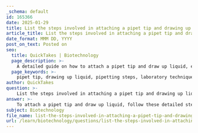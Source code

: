 ```yaml
---
_schema: default
id: 165366
date: 2025-01-29
title: List the steps involved in attaching a pipet tip and drawing up liquid.
article_title: List the steps involved in attaching a pipet tip and drawing up liquid.
date_format: MMM DD, YYYY
post_on_text: Posted on
seo:
  title: QuickTakes | Biotechnology
  page_description: >-
    A detailed guide on how to attach a pipet tip and draw up liquid, ensuring accurate liquid handling in laboratory settings.
  page_keywords: >-
    pipet tip, drawing up liquid, pipetting steps, laboratory techniques, liquid handling, pipet operation, avoiding contamination, pipet tip attachment, air bubbles
author: QuickTakes
question: >-
    List the steps involved in attaching a pipet tip and drawing up liquid.
answer: >-
    To attach a pipet tip and draw up liquid, follow these detailed steps:\n\n### Steps for Attaching a Pipet Tip\n1. **Select the Correct Pipet Tip**: Ensure you have the appropriate size pipet tip for your pipet model. The color of the tip often corresponds to the color of the plunger button (e.g., a P1000 pipet typically uses a yellow tip).\n   \n2. **Attach the Pipet Tip**: Firmly press the end of the pipet barrel onto the pipet tip. Ensure it is securely attached to prevent any leaks during liquid handling.\n\n### Steps for Drawing Up Liquid\n3. **Set the Desired Volume**: Adjust the volume setting on the pipet by turning the volume adjustment dial until it reads the desired volume (e.g., for a P1000 pipet, set it to 1000 microliters).\n\n4. **Press the Plunger Button**: Press the plunger button down to the first stop. This is the point where you feel the first resistance. Do not press beyond this point, as it will draw up more liquid than intended.\n\n5. **Insert the Pipet Tip**: Place the pipet tip just below the surface of the liquid you wish to draw up. Alternatively, you can position it against the wall of the container just above the liquid.\n\n6. **Draw Up the Liquid**: Slowly relax your thumb to allow the plunger to rise back to its original position. This action will draw the liquid into the pipet tip. Ensure that you do this gently to avoid creating bubbles or drawing in excess liquid.\n\n7. **Check for Air Bubbles**: After drawing up the liquid, check the pipet tip for any air bubbles. If present, you may need to dispense the liquid back and repeat the drawing process.\n\n### Important Considerations\n- **Avoid Contamination**: Always use a new pipet tip for each liquid transfer to prevent cross-contamination.\n- **Eject Used Tips**: When finished, discard the used pipet tip by pressing the ejector button to release it from the pipet.\n\nBy following these steps, you can ensure accurate liquid handling and maintain the integrity of your samples in the laboratory.
subject: Biotechnology
file_name: list-the-steps-involved-in-attaching-a-pipet-tip-and-drawing-up-liquid.md
url: /learn/biotechnology/questions/list-the-steps-involved-in-attaching-a-pipet-tip-and-drawing-up-liquid
---
```


&nbsp;
